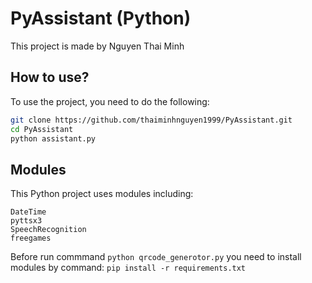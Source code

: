 # PyAssistant (Python)
This project is made by Nguyen Thai Minh

## How to use?
To use the project, you need to do the following:
```sh
git clone https://github.com/thaiminhnguyen1999/PyAssistant.git
cd PyAssistant
python assistant.py
```

## Modules
This Python project uses modules including:
```
DateTime
pyttsx3
SpeechRecognition
freegames
```

Before run commmand ```python qrcode_generotor.py``` you need to install modules by command: ```pip install -r requirements.txt```
